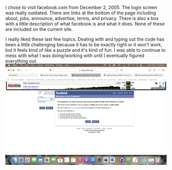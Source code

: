 I chose to visit facebook.com from December 2, 2005. The login screen was really outdated. There are links at the bottom of the page including about, jobs, announce, advertise, terms, and privacy. There is also a box with a little description of what facebook is and what it does. None of these are included on the current site.

I really liked these last few topics. Dealing with and typing out the code has been a little challenging because it has to be exactly right or it won't work, but it feels kind of like a puzzle and it's kind of fun. I was able to continue to mess with what I was doing/working with until I eventually figured everything out.
![Website Screenshot](./Images/FacebookScreenshot.png)
